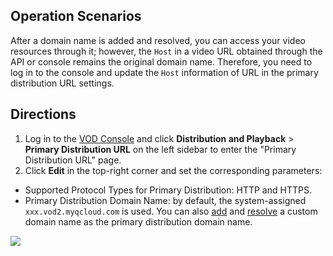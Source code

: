 ## Operation Scenarios
After a domain name is added and resolved, you can access your video resources through it; however, the `Host` in a video URL obtained through the API or console remains the original domain name. Therefore, you need to log in to the console and update the `Host` information of URL in the primary distribution URL settings.
## Directions
1. Log in to the [VOD Console](https://console.cloud.tencent.com/vod/overview) and click **Distribution and Playback** > **Primary Distribution URL** on the left sidebar to enter the "Primary Distribution URL" page.
2. Click **Edit** in the top-right corner and set the corresponding parameters:
 - Supported Protocol Types for Primary Distribution: HTTP and HTTPS.
 - Primary Distribution Domain Name: by default, the system-assigned `xxx.vod2.myqcloud.com` is used. You can also [add](https://intl.cloud.tencent.com/document/product/266/14056#.E6.B7.BB.E5.8A.A0.E5.9F.9F.E5.90.8D) and [resolve](https://intl.cloud.tencent.com/document/product/266/14056#.E8.A7.A3.E6.9E.90.E5.9F.9F.E5.90.8D) a custom domain name as the primary distribution domain name.
 
![](https://main.qcloudimg.com/raw/21cda66e8aff5a237f0ef926cebfa5c4.png)
